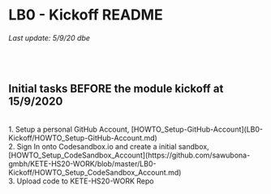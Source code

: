 # LB0 - Kickoff README
###### Last update: 5/9/20 dbe
</br>

## Initial tasks BEFORE the module kickoff at 15/9/2020
</br>
1. Setup a personal GitHub Account, [HOWTO_Setup-GitHub-Account](LB0-Kickoff/HOWTO_Setup-GitHub-Account.md)
</br>
2. Sign In onto Codesandbox.io and create a initial sandbox, [HOWTO_Setup_CodeSandbox_Account](https://github.com/sawubona-gmbh/KETE-HS20-WORK/blob/master/LB0-Kickoff/HOWTO_Setup_CodeSandbox_Account.md)
</br>
3. Upload code to KETE-HS20-WORK Repo  

</br>
